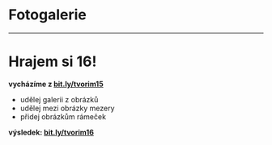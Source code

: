 <!-- .slide: data-state="c-slide-inter" -->

# Foto&shy;galerie

---

<!-- .slide: data-state="c-slide-task" -->

# Hrajem si 16!

**vycházíme z [bit.ly/tvorim15](http://bit.ly/tvorim15)**

* udělej galerii z obrázků
* udělej mezi obrázky mezery
* přidej obrázkům rámeček

**výsledek: [bit.ly/tvorim16](http://bit.ly/tvorim16)** 
<!-- .element: class="c-text-xs" -->

